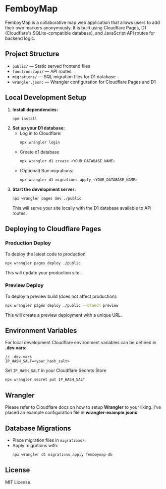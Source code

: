 # FemboyMap

FemboyMap is a collaborative map web application that allows users to add their own markers anonymously. It is built using Cloudflare Pages, D1 (Cloudflare's SQLite-compatible database), and JavaScript API routes for backend logic.


## Project Structure
- `public/` — Static served frontend files
- `functions/api/` — API routes
- `migrations/` — SQL migration files for D1 database
- `wrangler.jsonc` — Wrangler configuration for Cloudflare Pages and D1

## Local Development Setup
1. **Install dependencies:**
   ```sh
   npm install
   ```
2. **Set up your D1 database:**
   - Log in to Cloudflare:
     ```sh
     npx wrangler login
     ```
   - Create d1 database
     ```sh
     npx wrangler d1 create <YOUR_DATABASE_NAME>
     ```
   - (Optional) Run migrations:
     ```sh
     npx wrangler d1 migrations apply <YOUR_DATABASE_NAME>
     ```
3. **Start the development server:**
   ```sh
   npx wrangler pages dev ./public
   ```
   This will serve your site locally with the D1 database available to API routes.

## Deploying to Cloudflare Pages

### Production Deploy
To deploy the latest code to production:
```sh
npx wrangler pages deploy ./public
```
This will update your production site.

### Preview Deploy
To deploy a preview build (does not affect production):
```sh
npx wrangler pages deploy ./public --branch preview
```
This will create a preview deployment with a unique URL.

## Environment Variables
For local development Cloudflare environment variables can be defined in **.dev.vars**:
```
// .dev.vars
IP_HASH_SALT=<your_hash_salt>
```

Set `IP_HASH_SALT` in your Cloudflare Secrets Store
```sh
npx wrangler secret put IP_HASH_SALT
```

## Wrangler
Please refer to Cloudflare docs on how to setup **Wrangler** to your liking. I've placed an example configuration file in **wrangler-example.jsonc**

## Database Migrations
- Place migration files in `migrations/`.
- Apply migrations with:
  ```sh
  npx wrangler d1 migrations apply femboymap-db
  ```

## License
MIT License.

